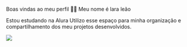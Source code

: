 Boas vindas ao meu perfil 💙💙
Meu nome é lara leão

Estou estudando na Alura
Utilizo esse espaço para minha organização e compartilhamento dos meu projetos desenvolvidos.

![](https://media1.tenor.com/m/WCJgmI0WbmoAAAAd/rochele-dirigindo.gif)

